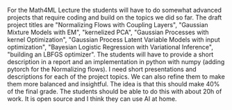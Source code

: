 For the Math4ML Lecture the students will have to do somewhat advanced projects that require coding and build on the topics we did so far. The draft project titles are "Normalizing Flows with Coupling Layers", "Gaussian Mixture Models with  EM", "kernelized PCA", "Gaussian Processes with kernel Optimization", "Gaussian Process Latent Variable Models with input optimization", "Bayesian Logistic Regression with Variational Inference", "building an LBFGS optimizer". The students will have to provide a short description in a report and an implementation in python with numpy (adding pytorch for the Normalizing flows). I need short presentations and descriptions for each of the project topics. We can also refine them to make them more balanced and insightful. The idea is that this should make 40% of the final grade. The students should be able to do this with about 20h of work. It is open source and I think they can use AI at home.